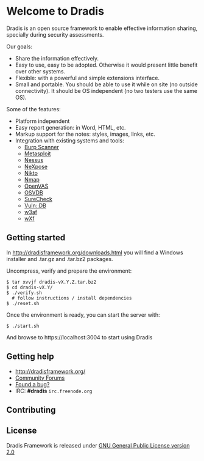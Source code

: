 Welcome to Dradis
=================

Dradis is an open source framework to enable effective information sharing, 
specially during security assessments.

Our goals:

* Share the information effectively.
* Easy to use, easy to be adopted. Otherwise it would present little benefit over other systems.
* Flexible: with a powerful and simple extensions interface. 
* Small and portable. You should be able to use it while on site (no outside connectivity). It should be OS independent (no two testers use the same OS).

Some of the features:

* Platform independent
* Easy report generation: in Word, HTML, etc.
* Markup support for the notes: styles, images, links, etc. 
* Integration with existing systems and tools:
  * [Burp Scanner](http://portswigger.net/burp/scanner.html)
  * [Metasploit](http://www.metasploit.com/)
  * [Nessus](http://www.nessus.org/products/nessus)
  * [NeXpose](http://www.rapid7.com/products/nexpose-community-edition.jsp)
  * [Nikto](http://cirt.net/nikto2)
  * [Nmap](http://nmap.org)
  * [OpenVAS](http://www.openvas.org/)
  * [OSVDB](http://osvdb.org)
  * [SureCheck](http://www.wildcroftsecurity.com/)
  * [Vuln::DB](http://securityroots.com/vulndb/)
  * [w3af](http://w3af.sourceforge.net/)
  * [wXf](https://github.com/WebExploitationFramework/wXf)


Getting started
---------------

In http://dradisframework.org/downloads.html you will find a Windows installer
and .tar.gz and .tar.bz2 packages.

Uncompress, verify and prepare the environment:

    $ tar xvvjf dradis-vX.Y.Z.tar.bz2
    $ cd dradis-vX.Y/
    $ ./verify.sh
      # follow instructions / install dependencies
    $ ./reset.sh

Once the environment is ready, you can start the server with:

    $ ./start.sh

And browse to https://localhost:3004 to start using Dradis

Getting help
------------

* http://dradisframework.org/
* [Community Forums](http://dradisframework.org/community/)
* [Found a bug?](https://github.com/dradis/dradisframework/issues)
* IRC: **#dradis** `irc.freenode.org`

Contributing
------------



License
-------

Dradis Framework is released under [GNU General Public License version 2.0](http://www.gnu.org/licenses/old-licenses/gpl-2.0.html)
